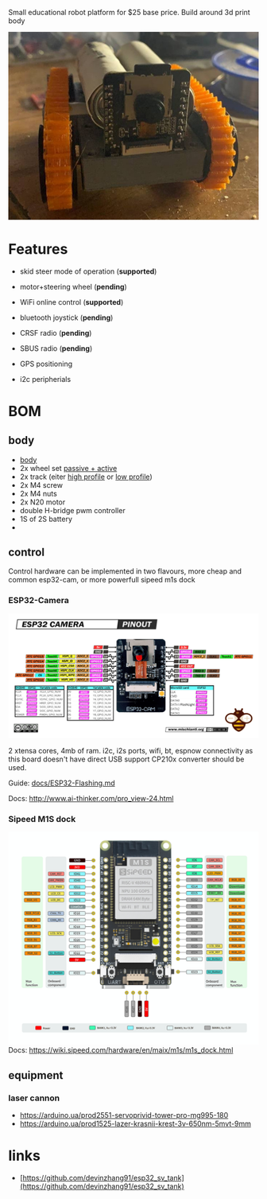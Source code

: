 
Small educational robot platform for $25 base price. Build around 3d print body

![marover](docs/images/look.jpg)

# Features
* skid steer mode of operation (**supported**)
* motor+steering wheel (**pending**)

* WiFi online control (**supported**)
* bluetooth joystick (**pending**)
* CRSF radio (**pending**)
* SBUS radio (**pending**)
* GPS positioning
* i2c peripherials

# BOM
## body
*  [body](model/rover.scad)
* 2x wheel set [passive + active](model/sv_tank/PLA_sv_wheels_2x.stl)
* 2x track (eiter [high profile](model/sv_tank/TPU_sv_track1.stl) or [low profile](model/sv_tank/TPU_sv_track2.stl))
* 2x M4 screw
* 2x M4 nuts
* 2x N20 motor
*  double H-bridge pwm controller
* 1S of 2S battery
* 

## control
Control hardware can be implemented in two flavours, more cheap and common esp32-cam, or more powerfull sipeed m1s dock
### ESP32-Camera
![esp32 cam pinout](docs/pinout/ESP32-CAM.png)

2 xtensa cores, 4mb of ram. i2c, i2s ports, wifi, bt, espnow connectivity 
as this board doesn't have direct USB support CP210x converter should be used.

Guide: [docs/ESP32-Flashing.md](docs/ESP32-Flashing.md)

Docs: http://www.ai-thinker.com/pro_view-24.html

### Sipeed M1S dock
![m1s dock pinout](docs/pinout/m1s_dock.png)
Docs: https://wiki.sipeed.com/hardware/en/maix/m1s/m1s_dock.html

## equipment
### laser cannon
* https://arduino.ua/prod2551-servoprivid-tower-pro-mg995-180
* https://arduino.ua/prod1525-lazer-krasnii-krest-3v-650nm-5mvt-9mm



# links
* [https://github.com/devinzhang91/esp32_sv_tank](https://github.com/devinzhang91/esp32_sv_tank)


